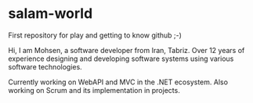 # salam-world
First repository for play and getting to know github ;-)

Hi, I am Mohsen, a software developer from Iran, Tabriz.
Over 12 years of experience designing and developing software systems using various software technologies.

Currently working on WebAPI and MVC in the .NET ecosystem.
Also working on Scrum and its implementation in projects.
